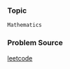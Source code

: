 ### Topic

    Mathematics

### Problem Source

[leetcode](https://leetcode.com/problems/nim-game/#/description)
